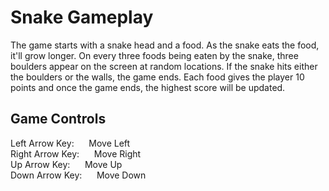# Snake Gameplay

The game starts with a snake head and a food. As the snake eats the food, it'll grow longer. On every three foods being eaten by the snake, three boulders appear on the screen at random locations. If the snake hits either the boulders or the walls, the game ends. Each food gives the player 10 points and once the game ends, the highest score will be updated.

## Game Controls

Left Arrow Key: &nbsp;&nbsp;&nbsp;&nbsp; Move Left  
Right Arrow Key: &nbsp;&nbsp;&nbsp;&nbsp; Move Right  
Up Arrow Key: &nbsp;&nbsp;&nbsp;&nbsp; Move Up  
Down Arrow Key: &nbsp;&nbsp;&nbsp;&nbsp; Move Down  




